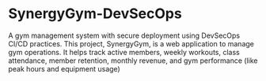 # SynergyGym-DevSecOps
A gym management system with secure deployment using DevSecOps CI/CD practices.  This project, SynergyGym, is a web application to manage gym operations. It helps track active members, weekly workouts, class attendance, member retention, monthly revenue, and gym performance (like peak hours and equipment usage)
